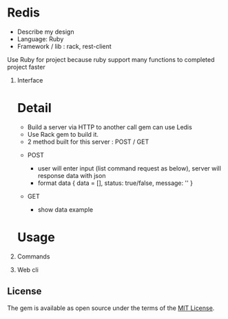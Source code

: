 # Redis
* Describe my design
* Language: Ruby
* Framework / lib : rack, rest-client

Use Ruby for project because ruby support many functions to completed project faster
1. Interface
    # Detail
    - Build a server via HTTP to another call gem can use Ledis
    - Use Rack gem to build it.
    - 2 method built for this server : POST / GET
    * POST
        - user will enter input (list command request as below), server will response data with json 
        - format data 
        {
            data = [],
            status: true/false,
            message: ''
        }
        
    * GET
        - show data example
    # Usage
2. Commands

 
3. Web cli
        
## License

The gem is available as open source under the terms of the [MIT License](http://opensource.org/licenses/MIT).

